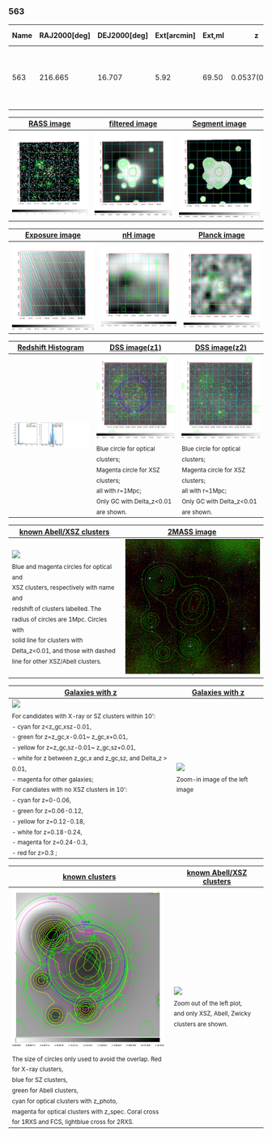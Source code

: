 <div STYLE="page-break-after: always;"></div>

### 563

|Name|RAJ2000[deg]|DEJ2000[deg] |Ext[arcmin]| Ext,ml | z | z_src| C|GC(XSZ,Delta_z<0.01)| GC(OPT,Delta_z<0.01)|GC| R_sig[arcmin] | R500[arcmin] | R500[Mpc]| CRsig[c/s] | CR500[c/s] |L500[1E44 erg/s]|F500[1E-12 erg/s/cm^2]| M500[1E14 Msun]|Tx[keV]|Cnt_sig|Beta|Rc[arcmin]|Comment|Alias|
|---|---|---|---|---|---|------|---|--------|---------|----------|---|---|---|---|---|---|---|---|---|---|---|---|---|---|
|563| 216.665| 16.707| 5.92| 69.50| 0.0537(0.005)| z1, z_xsz| B| L03, Tar| A, N, W| A, C, F20, L03, N, Tar, W| 22.725| 12.530| 0.786| 0.389(0.072)| 0.362(0.067)| 0.480(0.089)| 7.003(1.291)| 1.45(0.14)| 2.74(0.16)| 227.6| 0.642(-0.075+0.116)| 8.298(-1.658+2.314)| -| t305|

|[RASS image](../image/563/563_img.pdf)|[filtered image](../image/563/563_fil.pdf)|[Segment image](../image/563/563_seg.pdf)|
|-------------------|--------------------|-------------------|
| <img src="../image/563/563_img.png" width="300">  | <img src="../image/563/563_fil.png" width="300">   | <img src="../image/563/563_seg.png" width="300">  |

|[Exposure image](../image/563/563_mex.pdf)| [nH image](../image/563/563_nh.pdf)| [Planck image](../image/563/563_p.pdf)|
|-------------------|--------------------|-------------------|
|<img src="../image/563/563_mex.png" width="300">   | <img src="../image/563/563_nh.png" width="300">    | <img src="../image/563/563_p.png" width="300"> |

|[Redshift Histogram](../image/563/563_zg.pdf) | [DSS image(z1)](../image/563/563_dss_z1.pdf)      |  [DSS image(z2)](../image/563/563_dss_z2.pdf)    |
|-------------------|--------------------|-------------------|
|<img src="../image/563/563_zg.png" width="300"> |<img src="../image/563/563_dss_z1.png" width="300"> <sub><br>Blue circle for optical clusters; <br>Magenta circle for XSZ clusters; <br>all with r=1Mpc; <br>Only GC with Delta_z<0.01 are shown. </sub>| <img src="../image/563/563_dss_z2.png" width="300"><sub><br>Blue circle for optical clusters; <br>Magenta circle for XSZ clusters; <br>all with r=1Mpc; <br>Only GC with Delta_z<0.01 are shown. </sub> |

|[known Abell/XSZ clusters](../image/563/563_m.pdf) | [2MASS image](../image/563/563_2mass.pdf)      |
|-------------------|-------------------|
|<img src=../image/563/563_m.png width="300"> <br><sub>Blue and magenta circles for optical and <br>XSZ clusters, respectively with name and <br>redshift of clusters labelled. The <br>radius of circles are 1Mpc. Circles with <br>solid line for clusters with <br>Delta_z<0.01, and those with dashed <br>line for other XSZ/Abell clusters.        </sub>|<img src="../image/563/563_2mass.png" width="300">  |

|[Galaxies with z](../image/563/563_opt_ned.pdf) |[Galaxies with z](../image/563/563_opt_ned_zoom.pdf) |
|-------------------|-------------------|
| <img src=../image/563/563_opt_ned.png width="300"> <br><sub> For candidates with X-ray or SZ clusters within 10': <br> - cyan for z<z_gc,xsz-0.01, <br> - green for z=z_gc,x-0.01~ z_gc,x+0.01, <br> - yellow for z=z_gc,sz-0.01~ z_gc,sz+0.01, <br> - white for z between z_gc,x and z_gc,sz, and Delta_z > 0.01, <br> - magenta for other galaxies; <br>For candiates with no XSZ clusters in 10': <br> - cyan for z=0-0.06, <br> - green for z=0.06-0.12, <br> - yellow for z=0.12-0.18, <br> - white for z=0.18-0.24, <br> - magenta for z=0.24-0.3, <br> - red for z>0.3 ;  </sub>|<img src=../image/563/563_opt_ned_zoom.png width="300">  <br><sub> Zoom-in image of the left image</sub>|

|[known clusters](../image/563/563_gc.pdf) |[known Abell/XSZ clusters](../image/563/563_gc_large.pdf) |
|-------------------|-------------------|
| <img src=../image/563/563_gc.png width="300"> <br><sub> The size of circles only used to avoid the overlap. Red for X-ray clusters, <br> blue for SZ clusters, <br> green for Abell clusters, <br> cyan for optical clusters with z_photo, <br> magenta for optical clusters with z_spec. Coral cross for 1RXS and FCS, lightblue cross for 2RXS. </sub>|<img src=../image/563/563_gc_large.png width="300"> <br><sub> Zoom out of the left plot, <br> and only XSZ, Abell, Zwicky clusters are shown. </sub> |



